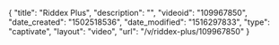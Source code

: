 {
    "title": "Riddex Plus",
    "description": "",
    "videoid": "109967850",
    "date_created": "1502518536",
    "date_modified": "1516297833",
    "type": "captivate",
    "layout": "video",
    "url": "\/v\/riddex-plus\/109967850"
}